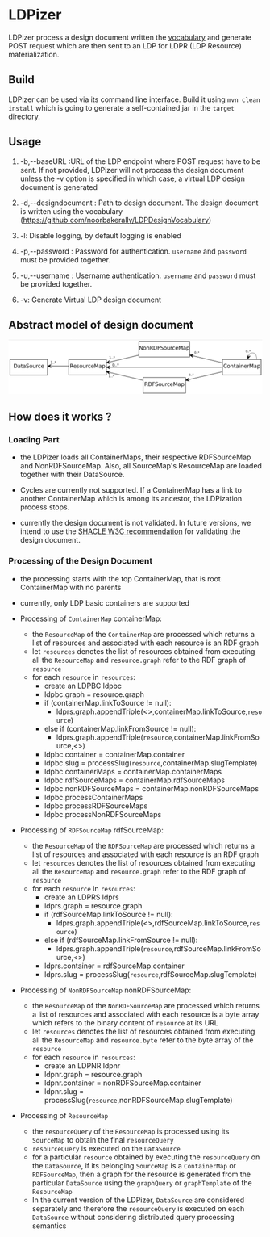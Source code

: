# LDPizer
LDPizer process a design document written the [vocabulary](https://github.com/noorbakerally/LDPDesignVocabulary) and generate POST request which are then sent to an LDP for LDPR (LDP Resource) materialization.

## Build  
LDPizer can be used via its command line interface. Build it using `mvn clean install` which is going to generate a self-contained jar in the `target` directory. 


## Usage
1. -b,--baseURL <arg>:URL of the LDP endpoint where POST request have to be sent. If not provided, LDPizer will not process the design document unless the -v option is specified in which case, a virtual LDP design document is generated

2. -d,--designdocument <arg>: Path to design document. The design document is written using the vocabulary (https://github.com/noorbakerally/LDPDesignVocabulary)
  
3. -l: Disable logging, by default logging is enabled

4. -p,--password <arg>: Password for authentication. `username` and `password` must be provided together.           
  
5. -u,--username <arg>: Username authentication. `username` and `password` must be provided together.           
  
6. -v: Generate Virtual LDP design document

## Abstract model of design document

![Abstract Model](https://raw.githubusercontent.com/noorbakerally/LDPDesignVocabulary/master/abstract_model.png)


## How does it works ?

### Loading Part

- the LDPizer loads all ContainerMaps, their respective RDFSourceMap and NonRDFSourceMap. Also, all SourceMap's ResourceMap are loaded together with their DataSource.

- Cycles are currently not supported. If a ContainerMap has a link to another ContainerMap which is among its ancestor, the LDPization process stops. 

- currently the design document is not validated. In future versions, we intend to use the [SHACLE W3C recommendation](https://www.w3.org/TR/shacl/) for validating the design document. 

### Processing of the Design Document

- the processing starts with the top ContainerMap, that is root ContainerMap with no parents
- currently, only LDP basic containers are supported

- Processing of `ContainerMap` containerMap:
	- the `ResourceMap` of the `ContainerMap` are processed which returns a list of resources and associated with each resource is an RDF graph
	- let `resources` denotes the list of resources obtained from executing all the `ResourceMap` and `resource.graph` refer to the RDF graph of `resource`
	- for each `resource` in `resources`:
		- create an LDPBC ldpbc 
		- ldpbc.graph = resource.graph
		- if (containerMap.linkToSource != null):
			- ldprs.graph.appendTriple(<>,containerMap.linkToSource,`resource`)
		- else if (containerMap.linkFromSource != null):
			- ldprs.graph.appendTriple(`resource`,containerMap.linkFromSource,<>)
		- ldpbc.container = containerMap.container
		- ldpbc.slug = processSlug(`resource`,containerMap.slugTemplate)
		- ldpbc.containerMaps = containerMap.containerMaps
		- ldpbc.rdfSourceMaps = containerMap.rdfSourceMaps
		- ldpbc.nonRDFSourceMaps = containerMap.nonRDFSourceMaps
		- ldpbc.processContainerMaps
		- ldpbc.processRDFSourceMaps
		- ldpbc.processNonRDFSourceMaps

- Processing of `RDFSourceMap` rdfSourceMap:
	- the `ResourceMap` of the `RDFSourceMap` are processed which returns a list of resources and associated with each resource is an RDF graph
	- let `resources` denotes the list of resources obtained from executing all the `ResourceMap` and `resource.graph` refer to the RDF graph of `resource`
	- for each `resource` in `resources`:
		- create an LDPRS ldprs 
		- ldprs.graph = resource.graph
		- if (rdfSourceMap.linkToSource != null):
			- ldprs.graph.appendTriple(<>,rdfSourceMap.linkToSource,`resource`)
		- else if (rdfSourceMap.linkFromSource != null):
			- ldprs.graph.appendTriple(`resource`,rdfSourceMap.linkFromSource,<>)
		- ldprs.container = rdfSourceMap.container
		- ldprs.slug = processSlug(`resource`,rdfSourceMap.slugTemplate)

- Processing of `NonRDFSourceMap` nonRDFSourceMap:
	- the `ResourceMap` of the `NonRDFSourceMap` are processed which returns a list of resources and associated with each resource is a byte array which refers to the binary content of `resource` at its URL 
	- let `resources` denotes the list of resources obtained from executing all the `ResourceMap` and `resource.byte` refer to the byte array of the `resource`
	- for each `resource` in `resources`:
		- create an LDPNR ldpnr 
		- ldpnr.graph = resource.graph
		- ldpnr.container = nonRDFSourceMap.container
		- ldpnr.slug = processSlug(`resource`,nonRDFSourceMap.slugTemplate)

- Processing of `ResourceMap`
	- the `resourceQuery` of the `ResourceMap` is processed using its `SourceMap` to obtain the final `resourceQuery`
	- `resourceQuery` is executed on the `DataSource`
	- for a particular `resource` obtained by executing the `resourceQuery` on the `DataSource`, if its belonging `SourceMap` is a `ContainerMap` or `RDFSourceMap`, then 
	a graph for the resource is generated from the particular `DataSource` using the `graphQuery` or `graphTemplate` of the `ResourceMap`
	- In the current version of the LDPizer, `DataSource` are considered separately and therefore the `resourceQuery` is executed on each `DataSource` without considering distributed query processing semantics
















